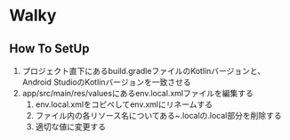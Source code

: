 # Walky

## How To SetUp
1. プロジェクト直下にあるbuild.gradleファイルのKotlinバージョンと、Android StudioのKotlinバージョンを一致させる
1. app/src/main/res/valuesにあるenv.local.xmlファイルを編集する
    1. env.local.xmlをコピペしてenv.xmlにリネームする
    1. ファイル内の各リソース名についてある~.localの.local部分を削除する
    1. 適切な値に変更する